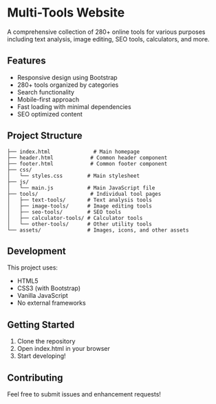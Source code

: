# Multi-Tools Website

A comprehensive collection of 280+ online tools for various purposes including text analysis, image editing, SEO tools, calculators, and more.

## Features

- Responsive design using Bootstrap
- 280+ tools organized by categories
- Search functionality
- Mobile-first approach
- Fast loading with minimal dependencies
- SEO optimized content

## Project Structure

```
├── index.html              # Main homepage
├── header.html            # Common header component
├── footer.html            # Common footer component
├── css/
│   └── styles.css        # Main stylesheet
├── js/
│   └── main.js           # Main JavaScript file
├── tools/                 # Individual tool pages
│   ├── text-tools/       # Text analysis tools
│   ├── image-tools/      # Image editing tools
│   ├── seo-tools/        # SEO tools
│   ├── calculator-tools/ # Calculator tools
│   └── other-tools/      # Other utility tools
└── assets/               # Images, icons, and other assets
```

## Development

This project uses:
- HTML5
- CSS3 (with Bootstrap)
- Vanilla JavaScript
- No external frameworks

## Getting Started

1. Clone the repository
2. Open index.html in your browser
3. Start developing!

## Contributing

Feel free to submit issues and enhancement requests! 
